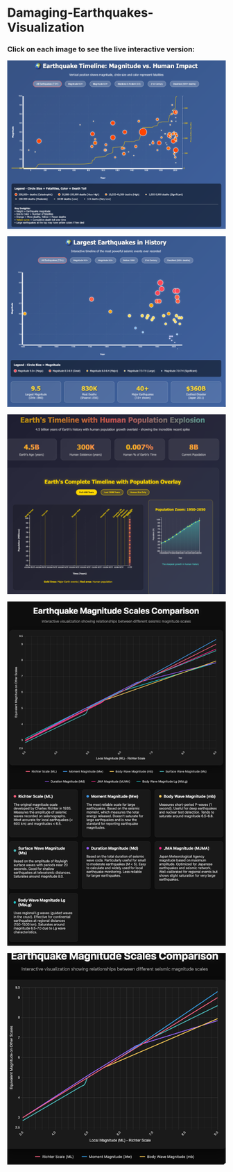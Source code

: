 # Damaging-Earthquakes-Visualization

### Click on each image to see the live interactive version:

[![Interactive Figure Preview](static-death.png)](https://smousavi05.github.io/Damaging-Earthquakes-Visualization/earthquake_timeline_visualization-death.html)

[![Interactive Figure Preview](static.png)](https://smousavi05.github.io/Damaging-Earthquakes-Visualization/earthquake_timeline_visualization.html)

[![Interactive Figure Preview](static-pop.png)](https://smousavi05.github.io/Damaging-Earthquakes-Visualization/earth_human_timeline_1.html)

[![Interactive Figure Preview](statitic-mag-relation.png)](https://smousavi05.github.io/Damaging-Earthquakes-Visualization/earthquake-magnitude-scale_2.html)

[![Interactive Figure Preview](mag-saturation.png)](https://smousavi05.github.io/Damaging-Earthquakes-Visualization/magnitude-saturation-chart.html)
